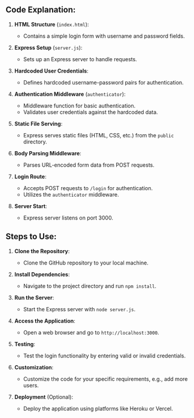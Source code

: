 ## Code Explanation:

1. **HTML Structure** (`index.html`):
   - Contains a simple login form with username and password fields.

2. **Express Setup** (`server.js`):
   - Sets up an Express server to handle requests.

3. **Hardcoded User Credentials**:
   - Defines hardcoded username-password pairs for authentication.

4. **Authentication Middleware** (`authenticator`):
   - Middleware function for basic authentication.
   - Validates user credentials against the hardcoded data.

5. **Static File Serving**:
   - Express serves static files (HTML, CSS, etc.) from the `public` directory.

6. **Body Parsing Middleware**:
   - Parses URL-encoded form data from POST requests.

7. **Login Route**:
   - Accepts POST requests to `/login` for authentication.
   - Utilizes the `authenticator` middleware.

8. **Server Start**:
   - Express server listens on port 3000.

## Steps to Use:

1. **Clone the Repository**:
   - Clone the GitHub repository to your local machine.

2. **Install Dependencies**:
   - Navigate to the project directory and run `npm install`.

3. **Run the Server**:
   - Start the Express server with `node server.js`.

4. **Access the Application**:
   - Open a web browser and go to `http://localhost:3000`.

5. **Testing**:
   - Test the login functionality by entering valid or invalid credentials.

6. **Customization**:
   - Customize the code for your specific requirements, e.g., add more users.

7. **Deployment** (Optional):
   - Deploy the application using platforms like Heroku or Vercel.
